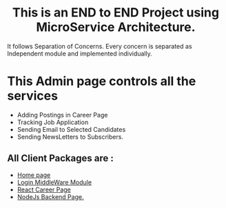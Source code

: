 <h1 style="text-align:center">This is an END to END Project using MicroService Architecture. </h1>
<p>It follows Separation of Concerns. Every concern is separated as Independent module and implemented individually.</p>
<h1> This Admin page controls all the services </h1>
<ul>
  <li>Adding Postings in Career Page</li>
  <li>Tracking Job Application</li>
  <li>Sending Email to Selected Candidates</li>
  <li>Sending NewsLetters to Subscribers.</li>
</ul>

<h2>All Client Packages are : </h2>
<ul>
  <li> <a href="https://github.com/Narasimha-png/HomePage.ReactJs">Home page </a></li>
  <li><a href="https://github.com/Narasimha-png/login_middileware.nodejs">Login MiddleWare Module </a></li>
  <li><a href="https://github.com/Narasimha-png/career.reactjs">React Career Page</a></li>
  <li><a href="https://github.com/Narasimha-png/career.reactjs">NodeJs Backend Page.</a></li>
</ul>
